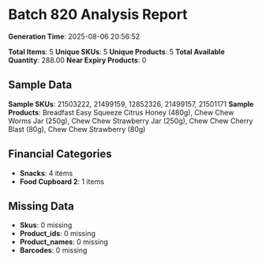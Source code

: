 # Batch 820 Analysis Report

**Generation Time**: 2025-08-06 20:56:52

**Total Items**: 5
**Unique SKUs**: 5
**Unique Products**: 5
**Total Available Quantity**: 288.00
**Near Expiry Products**: 0

## Sample Data
**Sample SKUs**: 21503222, 21499159, 12852326, 21499157, 21501171
**Sample Products**: Breadfast Easy Squeeze Citrus Honey (480g), Chew Chew Worms Jar (250g), Chew Chew Strawberry Jar (250g), Chew Chew Cherry Blast (80g), Chew Chew Strawberry (80g)

## Financial Categories
- **Snacks**: 4 items
- **Food Cupboard 2**: 1 items

## Missing Data
- **Skus**: 0 missing
- **Product_ids**: 0 missing
- **Product_names**: 0 missing
- **Barcodes**: 0 missing
